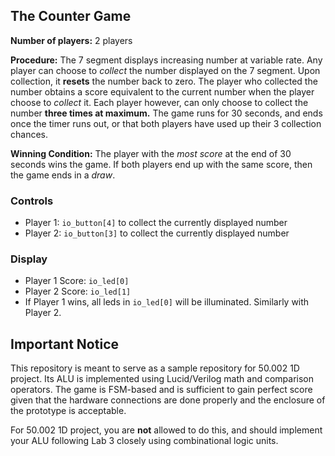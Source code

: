 ## **The Counter Game**

**Number of players:** 2 players

**Procedure:** The 7 segment displays increasing number at variable rate. Any player can choose to _collect_ the number displayed on the 7 segment. Upon collection, it **resets** the number back to zero. The player who collected the number obtains a score equivalent to the current number when the player choose to _collect_ it. Each player however, can only choose to collect the number **three times at maximum.** The game runs for 30 seconds, and ends once the timer runs out, or that both players have used up their 3 collection chances.

**Winning Condition:** The player with the _most score_ at the end of 30 seconds wins the game. If both players end up with the same score, then the game ends in a _draw_.

### Controls

- Player 1: `io_button[4]` to collect the currently displayed number
- Player 2: `io_button[3]` to collect the currently displayed number

### Display

- Player 1 Score: `io_led[0]`
- Player 2 Score: `io_led[1]`
- If Player 1 wins, all leds in `io_led[0]` will be illuminated. Similarly with Player 2.

## Important Notice

This repository is meant to serve as a sample repository for 50.002 1D project. Its ALU is implemented using Lucid/Verilog math and comparison operators. The game is FSM-based and is sufficient to gain perfect score given that the hardware connections are done properly and the enclosure of the prototype is acceptable.

For 50.002 1D project, you are **not** allowed to do this, and should implement your ALU following Lab 3 closely using combinational logic units.
